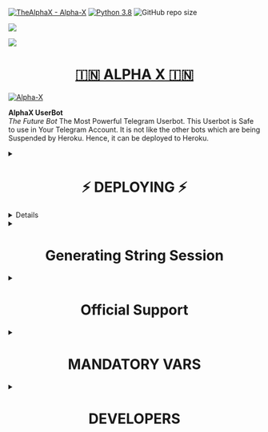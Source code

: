 [![TheAlphaX - Alpha-X](https://img.shields.io/static/v1?label=TheAlphaX&message=Alpha-x&color=blue&logo=github)](https://github.com/TheAlphaX/Alpha-X) 
[![Python 3.8](https://img.shields.io/badge/Python-3.8%20or%20newer-blue.svg)](https://www.python.org/downloads/release/python-360/)
![GitHub repo size](https://img.shields.io/github/repo-size/TheAlphaX/Alpha-X)
<p align="left"><a href="https://github.com/TheAlphaX/Alpha-X/network/members"><img src="https://img.shields.io/github/forks/TheAlphaX/Alpha-X?label=Forks&logoColor=purple&style=social"></a><p align="left"><a href="https://github.com/TheAlphaX/Alpha-X/stargazers"><img src="https://img.shields.io/github/stars/TheAlphaX/Alpha-X?logoColor=red&style=social"></a><p align="left"><a href="https://github.com/TheAlphaX/Alpha-x">

<h1 align="center"> 🇮🇳 ALPHA X 🇮🇳 </h1>

[![Alpha-X](https://telegra.ph/file/9a6a4f1099000a3db9ee0.jpg)](https://telegram.me/AlphaXUpdates)

   <b>AlphaX UserBot</b><br>
   <i>The Future Bot</i>
The Most Powerful Telegram Userbot.
This Userbot is Safe to use in Your Telegram Account.
It is not like the other bots which are being Suspended by Heroku. Hence, it can be deployed to Heroku.

<details><summary> <h1 align="center">⚡ DEPLOYING ⚡</h1> </summary


  <a href="https://heroku.com/deploy?template=https://github.com/TheAlphaX/Alpha-X"><img height="40px" src="https://img.shields.io/badge/Deploy%20To%20Heroku-blue?style=for-the-badge&logo=heroku">

 
</details>


<details><summary> <h1 align="center">API ID & API HASH</h1> </summary>
 
ŦEŁEGŘλM 
𝙰𝙿𝙿 𝙸𝙳 & 𝙰𝙿𝙸 𝙷𝙰𝚂𝙷 
FROM 
 ⤵
   </p><p align="centre"><a href="https://my.telegram.org"> <img src="https://img.shields.io/badge/via_WEBSITE-APP_ID API_HASH-blue?style=for-the-badge&logo=telegram" alt="APIHASH" /></a> 

</p><p align="centre"><a href="https://t.me/Api_ScrapperRoBot"> <img src="https://img.shields.io/badge/via_BoT-APP_ID API_HASH-blue?style=for-the-badge&logo=telegram" alt="APIHASH" /></a> 

</details>
<details><summary> <h1 align="center">Generating String Session</h1> </summary>

<a href="https://telegram.me/pyrosessiongen_bot" target="_blank"><img src="https://img.shields.io/badge/BoT-STRING_SESSION-orange.svg?style=for-the-badge&logo=Telegram"></a>
#### SAFE TO USE 😌

</details>


<details><summary> <h1 align="center">Official Support</h1> </summary>
 

<a href="https://telegram.me/AlphaXUpdates" target="_blank"><img src="https://img.shields.io/badge/Join-Channel-yellow.svg?style=for-the-badge&logo=Telegram"></a>

<a href="https://telegram.me/AlphaXHelpChat" target="_blank"><img src="https://img.shields.io/badge/Join-Support%20Group-red.svg?style=for-the-badge&logo=Telegram"></a>
</details>

<details><summary> <h1 align="center">MANDATORY VARS</h1> </summary>
 

  - Some of the environment variables are mandatory.
- These are listed below.
    - `APP_ID`:   You can get this value from [here](https://my.telegram.org)
    - `API_HASH`:   You can get this value from [here](https://my.telegram.org)
    - `ENV`:   `ANYTHING`
    - `STRING_SESSION`:   You can get this value from running `python3 string_session.py` in termux after cloning this repo. Or just using [repl run](https://telegram.me/pyrosessiongen_bot)
    - `LOG_GROUP`:   Make a Channel Or Group and get it's id.
    - `DATABASE_URL`:   Make a database on elephant sql and paste the url.
    - `DB_URI`:   Same as `DATABASE_URL`
    - `BOT_TOKEN`:   Make a Bot from [Botfather](https://t.me/botfather) and paste the bot token here.
    - `BOT_USERNAME`:   Paste the Username of bot that you made from [BotFather](https://t.me/botfather).
- The userbot will not work without setting the mandatory vars.
</details>



<details><summary> <h1 align="center">DEVELOPERS</h1> </summary>
 

### ACCOUNTS

##### Alone_loverboy ︎☻︎

TELEGRAM ☞︎︎︎ <a href="https://t.me/Alone_loverboy"> <img src="https://img.shields.io/badge/loverboy-leaderdev-black?style=social&logo=telegram" alt="DEVELOPER" /></a>  


GITHUB ➛ <a href="https://github.com/loverboyXD" alt="LOVERBOY"><img src="https://img.shields.io/badge/github-Løverbøy-black?logo=github" /></a>

##### ROYAL DEVENDRA ☻︎

TELEGRAM ☞︎︎︎ <a href="https://t.me/Royal_Devendra"> <img src="https://img.shields.io/badge/devendra-dev-blue?style=social&logo=telegram" alt="DEVELOPER" /></a>  
 
 
GITHUB ➛ <a href="https://github.com/RoyalDevendra" alt="Devendra"><img src="https://img.shields.io/badge/github-RoyalDevendra-teal?logo=github" /></a>




##### 𝗖𝗥𝗘𝗔𝗧𝗢𝗥 𝗈𝖥 L͟O͟G͟O͟S͟+C͟L͟I͟P͟S͟ Oᖴ 𝐀𝐥𝐩𝐡𝐚-𝐗 ☻︎

Telegram ☞︎︎︎ <a href="https://t.me/TGM_NO_1_HACKER"> <img src="https://img.shields.io/badge/HACKER-logoguy-blue?style=social&logo=telegram" alt="DEVELOPER" />

<details><summary> <h1 align="center">LICENSE</h1> </summary>

![](https://www.gnu.org/graphics/gplv3-or-later.png)


Copyright (C) 2021 
Team TheAlhpaX

Poject  [Alpha-X](https://github.com/TheAlphaX/Alpha-X) is free software: you can redistribute it and/or modify
it under the terms of the GNU General Public License as published by
the Free Software Foundation, either version 3 of the License, or
(at your option) any later version.

This program is distributed in the hope that it will be useful,
but WITHOUT ANY WARRANTY; without even the implied warranty of
MERCHANTABILITY or FITNESS FOR A PARTICULAR PURPOSE.  See the
GNU General Public License for more details.

You should have received a copy of the GNU General Public License
along with this program. If not, see <https://www.gnu.org/licenses/>.

Released under [GNU](/LICENSE) by [@TheAlphaX](https://github.com/TheAlphaX).
</details>





